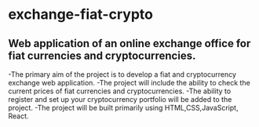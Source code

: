 # exchange-fiat-crypto
## Web application of an online exchange office for fiat currencies and cryptocurrencies.

-The primary aim of the project is to develop a fiat and cryptocurrency exchange web application. 
-The project will include the ability to check the current prices of fiat currencies and cryptocurrencies. 
-The ability to register and set up your cryptocurrency portfolio will be added to the project.
-The project will be built primarily using HTML,CSS,JavaScript, React.
